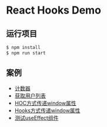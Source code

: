 # React Hooks Demo

## 运行项目

```sh
$ npm install
$ npm run start
```

## 案例
+ [计数器](./src/01/Counter.js)
+ [获取用户列表](./src/01/UserList.js)
+ [HOC方式传递window属性](./src/02/HocWindowSize.js)
+ [Hooks方式传递window属性](./src/02/HooksWindowSize.js)
+ [测试useEffect组件](./src/03/UseEffect.js)
